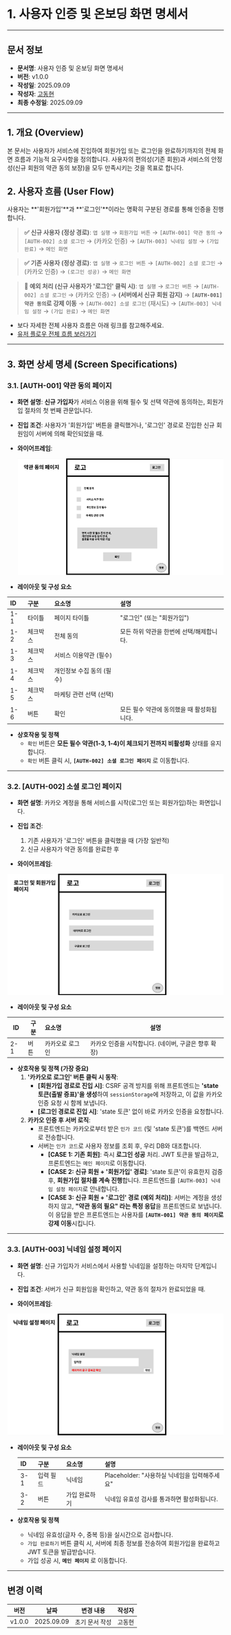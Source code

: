 # 1\. 사용자 인증 및 온보딩 화면 명세서

-----

## 문서 정보

- **문서명**: 사용자 인증 및 온보딩 화면 명세서
- **버전**: v1.0.0
- **작성일**: 2025.09.09
- **작성자**: [고동현](https://github.com/rhehdgus8831)
- **최종 수정일**: 2025.09.09

-----

## 1\. 개요 (Overview)

본 문서는 사용자가 서비스에 진입하여 회원가입 또는 로그인을 완료하기까지의 전체 화면 흐름과 기능적 요구사항을 정의합니다. 사용자의 편의성(기존 회원)과 서비스의 안정성(신규 회원의 약관 동의 보장)을 모두 만족시키는 것을 목표로 합니다.

## 2\. 사용자 흐름 (User Flow)

사용자는 \*\*'회원가입'\*\*과 \*\*'로그인'\*\*이라는 명확히 구분된 경로를 통해 인증을 진행합니다.

> **✅ 신규 사용자 (정상 경로)**: `앱 실행` → `회원가입 버튼` → `[AUTH-001] 약관 동의` → `[AUTH-002] 소셜 로그인` → (카카오 인증) → `[AUTH-003] 닉네임 설정` → `(가입 완료)` → `메인 화면`

> **✅ 기존 사용자 (정상 경로)**: `앱 실행` → `로그인 버튼` → `[AUTH-002] 소셜 로그인` → (카카오 인증) → `(로그인 성공)` → `메인 화면`

> **🚨 예외 처리 (신규 사용자가 '로그인' 클릭 시)**: `앱 실행` → `로그인 버튼` → `[AUTH-002] 소셜 로그인` → (카카오 인증) → **(서버에서 신규 회원 감지)** → **`[AUTH-001] 약관 동의`로 강제 이동** → `[AUTH-002] 소셜 로그인` (재시도) → `[AUTH-003] 닉네임 설정` → `(가입 완료)` → `메인 화면`

- 보다 자세한 전체 사용자 흐름은 아래 링크를 참고해주세요.
- [유저 플로우 전체 흐름 보러가기](../user-flow/userFlow.md)

-----

## 3\. 화면 상세 명세 (Screen Specifications)

### 3.1. [AUTH-001] 약관 동의 페이지

- **화면 설명**: **신규 가입자**가 서비스 이용을 위해 필수 및 선택 약관에 동의하는, 회원가입 절차의 첫 번째 관문입니다.

- **진입 조건**: 사용자가 '회원가입' 버튼을 클릭했거나, '로그인' 경로로 진입한 신규 회원임이 서버에 의해 확인되었을 때.

- **와이어프레임**:


  ![약관동의 페이지](../assets/img/wireframe/auth_wireframe_01.png)

- **레이아웃 및 구성 요소**

| ID  | 구분     | 요소명                           | 설명                                                                 |
| :-- | :------- | :------------------------------- | :------------------------------------------------------------------- |
| 1-1 | 타이틀   | 페이지 타이틀                    | "로그인" (또는 "회원가입")                                           |
| 1-2 | 체크박스 | 전체 동의                        | 모든 하위 약관을 한번에 선택/해제합니다.                             |
| 1-3 | 체크박스 | 서비스 이용약관 (필수)           |                                                                      |
| 1-4 | 체크박스 | 개인정보 수집 동의 (필수)        |                                                                      |
| 1-5 | 체크박스 | 마케팅 관련 선택 (선택)        |                                                                      |
| 1-6 | 버튼     | 확인                             | 모든 필수 약관에 동의했을 때 활성화됩니다.                           |

- **상호작용 및 정책**
    - `확인` 버튼은 **모든 필수 약관(1-3, 1-4)이 체크되기 전까지 비활성화** 상태를 유지합니다.
    - `확인` 버튼 클릭 시, **`[AUTH-002] 소셜 로그인 페이지`** 로 이동합니다.

-----

### 3.2. [AUTH-002] 소셜 로그인 페이지

- **화면 설명**: 카카오 계정을 통해 서비스를 시작(로그인 또는 회원가입)하는 화면입니다.

- **진입 조건**:

    1.  기존 사용자가 '로그인' 버튼을 클릭했을 때 (가장 일반적)
    2.  신규 사용자가 약관 동의를 완료한 후

- **와이어프레임**:


![로그인 및 회원가입 페이지](../assets/img/wireframe/auth_wireframe_02.png)

- **레이아웃 및 구성 요소**

| ID | 구분 | 요소명           | 설명                                               |
| -- | --- | :--------------- | ------------------------------------------------- |
| 2-1 | 버튼 | 카카오로 로그인  | 카카오 인증을 시작합니다. (네이버, 구글은 향후 확장) |

- **상호작용 및 정책 (가장 중요)**
    1.  **'카카오로 로그인' 버튼 클릭 시 동작**:
        - **[회원가입 경로로 진입 시]**: CSRF 공격 방지를 위해 프론트엔드는 **'state 토큰(출발 증표)'을 생성**하여 `sessionStorage`에 저장하고, 이 값을 카카오 인증 요청 시 함께 보냅니다.
        - **[로그인 경로로 진입 시]**: 'state 토큰' 없이 바로 카카오 인증을 요청합니다.
    2.  **카카오 인증 후 서버 로직**:
        - 프론트엔드는 카카오로부터 받은 `인가 코드` (및 'state 토큰')를 백엔드 서버로 전송합니다.
        - 서버는 `인가 코드`로 사용자 정보를 조회 후, 우리 DB와 대조합니다.
            - **[CASE 1: 기존 회원]**: 즉시 **로그인 성공** 처리. JWT 토큰을 발급하고, 프론트엔드는 `메인 페이지`로 이동합니다.
            - **[CASE 2: 신규 회원 + '회원가입' 경로]**: 'state 토큰'이 유효한지 검증 후, **회원가입 절차를 계속 진행**합니다. 프론트엔드를 `[AUTH-003] 닉네임 설정 페이지`로 안내합니다.
            - **[CASE 3: 신규 회원 + '로그인' 경로 (예외 처리)]**: 서버는 계정을 생성하지 않고, **"약관 동의 필요" 라는 특정 응답**을 프론트엔드로 보냅니다. 이 응답을 받은 프론트엔드는 사용자를 **`[AUTH-001] 약관 동의 페이지`로 강제 이동**시킵니다.

-----

### 3.3. [AUTH-003] 닉네임 설정 페이지

- **화면 설명**: 신규 가입자가 서비스에서 사용할 닉네임을 설정하는 마지막 단계입니다.

- **진입 조건**: 서버가 신규 회원임을 확인하고, 약관 동의 절차가 완료되었을 때.

- **와이어프레임**:


![닉네임 설정 페이지](../assets/img/wireframe/auth_wireframe_03.png)
- **레이아웃 및 구성 요소**

  | ID  | 구분      | 요소명       | 설명                                      |
  | -- | -------- | ----------- | ---------------------------------------- |
  | 3-1 | 입력 필드 | 닉네임       | Placeholder: "사용하실 닉네임을 입력해주세요" |
  | 3-2 | 버튼      | 가입 완료하기 | 닉네임 유효성 검사를 통과하면 활성화됩니다. |

- **상호작용 및 정책**

    - 닉네임 유효성(글자 수, 중복 등)을 실시간으로 검사합니다.
    - `가입 완료하기` 버튼 클릭 시, 서버에 최종 정보를 전송하여 회원가입을 완료하고 JWT 토큰을 발급받습니다.
    - 가입 성공 시, **`메인 페이지`** 로 이동합니다.

-----

## 변경 이력

| 버전   | 날짜       | 변경 내용                                                                 | 작성자 |
| ------ | ---------- | ------------------------------------------------------------------------- |-----|
| v1.0.0 | 2025.09.09 | 초기 문서 작성                                                            | 고동현 |